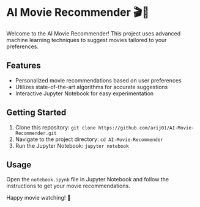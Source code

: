 # AI Movie Recommender 🎬🤖

Welcome to the AI Movie Recommender! This project uses advanced machine learning techniques to suggest movies tailored to your preferences.

## Features
- Personalized movie recommendations based on user preferences
- Utilizes state-of-the-art algorithms for accurate suggestions
- Interactive Jupyter Notebook for easy experimentation

## Getting Started
1. Clone this repository: `git clone https://github.com/arij01/AI-Movie-Recommender.git`
2. Navigate to the project directory: `cd AI-Movie-Recommender`
3. Run the Jupyter Notebook: `jupyter notebook`

## Usage
Open the `notebook.ipynb` file in Jupyter Notebook and follow the instructions to get your movie recommendations.


Happy movie watching! 🍿
